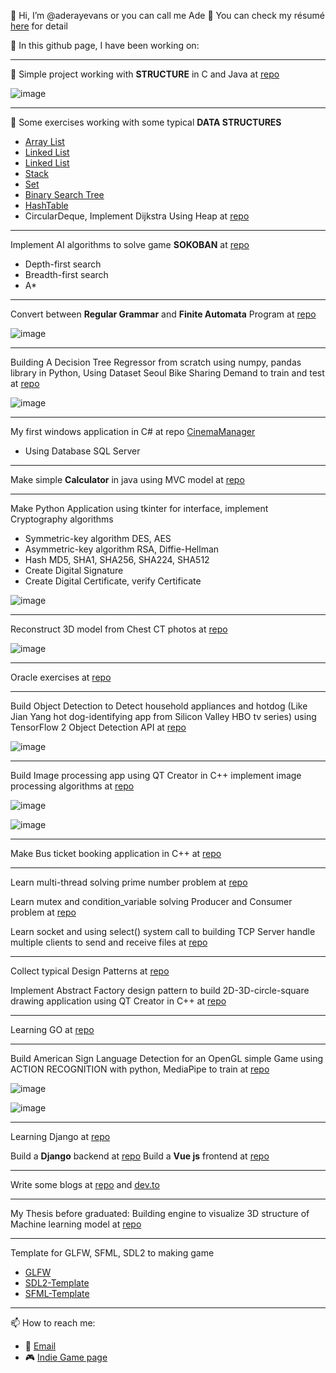 👋 Hi, I’m @aderayevans or you can call me Ade
:rice_ball: You can check my résumé [here](https://aderayevans.github.io/Quang's%20Resume.pdf) for detail

:christmas_tree: In this github page, I have been working on:

<hr>

:beginner: Simple project working with **STRUCTURE** in C and Java at [repo](https://github.com/aderayevans/workondata)

![image](https://user-images.githubusercontent.com/55154153/210184367-f724a621-05e4-4d59-b59d-edb456457526.png)

<hr>

:flags: Some exercises working with some typical **DATA STRUCTURES**
- [Array List](https://github.com/aderayevans/List)
- [Linked List](https://github.com/aderayevans/Node)
- [Linked List](https://github.com/aderayevans/LinkedList)
- [Stack](https://github.com/aderayevans/Stack)
- [Set](https://github.com/aderayevans/Set)
- [Binary Search Tree](https://github.com/aderayevans/Tree)
- [HashTable](https://github.com/aderayevans/HashTable)
- CircularDeque, Implement Dijkstra Using Heap at [repo](https://github.com/aderayevans/DataStructuresDesign)

<hr>

Implement AI algorithms to solve game **SOKOBAN** at [repo](https://github.com/aderayevans/Sokoban)
- Depth-first search
- Breadth-first search
- A*

<hr>

Convert between **Regular Grammar** and **Finite Automata** Program at [repo](https://github.com/aderayevans/regulargrammar)

![image](https://user-images.githubusercontent.com/55154153/210185124-87e05263-e83a-478d-a8b3-7c631442317d.png)

<hr>

Building A Decision Tree Regressor from scratch using numpy, pandas library in Python, Using Dataset Seoul Bike Sharing Demand to train and test at [repo](https://github.com/aderayevans/BuildDecisionTreeRegressor)

![image](https://user-images.githubusercontent.com/55154153/210185837-c1a59e46-c084-421f-a6c8-52b4f05fa274.png)

<hr>

My first windows application in C# at repo [CinemaManager](https://github.com/aderayevans/CinemaManager)

- Using Database SQL Server

<hr>

Make simple **Calculator** in java using MVC model at [repo](https://github.com/aderayevans/calculationApp) 

<hr>

Make Python Application using tkinter for interface, implement Cryptography algorithms

- Symmetric-key algorithm DES, AES
- Asymmetric-key algorithm RSA, Diffie-Hellman
- Hash MD5, SHA1, SHA256, SHA224, SHA512
- Create Digital Signature
- Create Digital Certificate, verify Certificate

![image](https://user-images.githubusercontent.com/55154153/210186524-1337fbcf-8b40-46e9-80c6-77d6512c37c4.png)

<hr>

Reconstruct 3D model from Chest CT photos at [repo](https://github.com/aderayevans/DICOM2Model3D)

![image](https://user-images.githubusercontent.com/55154153/210186798-5e907a4d-e8e7-4e4f-9ea3-6a0d0c929ff4.png)

<hr>

Oracle exercises at [repo](https://github.com/aderayevans/OracleLabs)

<hr>

Build Object Detection to Detect household appliances and hotdog (Like Jian Yang hot dog-identifying app from Silicon Valley HBO tv series) using TensorFlow 2 Object Detection API at [repo](https://github.com/aderayevans/Tensorflow)

![image](https://user-images.githubusercontent.com/55154153/210187023-386ef0d4-51e8-472f-a81a-6dabcc38a5a2.png)

<hr>

Build Image processing app using QT Creator in C++ implement image processing algorithms at [repo](https://github.com/aderayevans/ImageProcessing)

![image](https://user-images.githubusercontent.com/55154153/210187088-e8d12628-4ca4-4332-bb82-37db96d27524.png)

![image](https://user-images.githubusercontent.com/55154153/210187034-a54c2b3e-26d5-455e-80a2-eb585ea734bb.png)

<hr>

Make Bus ticket booking application in C++ at [repo](https://github.com/aderayevans/Daewoo)

<hr>

Learn multi-thread solving prime number problem at [repo](https://github.com/aderayevans/primeNumberThreads)

Learn mutex and condition_variable solving Producer and Consumer problem at [repo](https://github.com/aderayevans/ProducerNComsumerThreads/blob/main/process.cpp)

Learn socket and using select() system call to building TCP Server handle multiple clients to send and receive files at [repo](https://github.com/aderayevans/socketClientServer)

<hr>

Collect typical Design Patterns at [repo](https://github.com/aderayevans/DesignPattern)

Implement Abstract Factory design pattern to build 2D-3D-circle-square drawing application using QT Creator in C++ at [repo](https://github.com/aderayevans/DrawingUsingAbstractFactory)

<hr>

Learning GO at [repo](https://github.com/aderayevans/Go-I-am-comin)

<hr>

Build American Sign Language Detection for an OpenGL simple Game using ACTION RECOGNITION with python, MediaPipe to train at [repo](https://github.com/aderayevans/gesture-controlled-3d-game)

![image](https://user-images.githubusercontent.com/55154153/210187409-40f9ad05-77a5-478c-a77e-35d7aa5b14f4.png)

![image](https://user-images.githubusercontent.com/55154153/210187404-5f321222-1b2f-4649-b284-8acff319b5fd.png)

<hr>

Learning Django at [repo](https://github.com/aderayevans/Django-starting-point)

Build a **Django** backend at [repo](https://github.com/aderayevans/django-backend)
Build a **Vue js** frontend at [repo](https://github.com/aderayevans/vuejs-frontend)

<hr>

Write some blogs at [repo](https://github.com/aderayevans/blogs) and [dev.to](https://dev.to/t/aderayevans)

<hr>

My Thesis before graduated: Building engine to visualize 3D structure of Machine learning model at [repo](https://github.com/aderayevans/Thesis)

<hr>

Template for GLFW, SFML, SDL2 to making game
- [GLFW](https://github.com/aderayevans/GLFW)
- [SDL2-Template](https://github.com/aderayevans/SDL2-Template)
- [SFML-Template](https://github.com/aderayevans/SFML-Template)

<hr>

📫 How to reach me:
- :email: [Email](aderayevans@gmail.com)
- :video_game: [Indie Game page](https://aderayevans.itch.io/the-dawn-of-wano-kuni)

<!---
aderayevans/aderayevans is a ✨ special ✨ repository because its `README.md` (this file) appears on your GitHub profile.
You can click the Preview link to take a look at your changes.
--->
